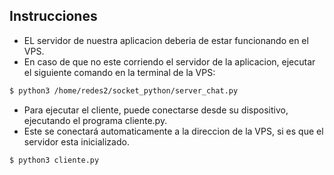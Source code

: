 ## Instrucciones

- EL servidor de nuestra aplicacion deberia de estar funcionando en el VPS. 
- En caso de que no este corriendo el servidor de la aplicacion, ejecutar el siguiente comando en la terminal de la VPS:

```bash
$ python3 /home/redes2/socket_python/server_chat.py
``` 

- Para ejecutar el cliente, puede conectarse desde su dispositivo, ejecutando el programa cliente.py.
- Este se conectará automaticamente a la direccion de la VPS, si es que el servidor esta inicializado.
```bash
$ python3 cliente.py
```
